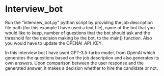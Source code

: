 # Interview_bot

Run the "interview_bot.py" python script by providing the job description file path (for this example I have used a text file), name of the bot that you would like to keep, number of questions that the bot should ask and the threshold for the decision making by the bot, to the main() function. Also you would have to update the OPENAI_API_KEY.

In this interview bot I have used GPT-3.5-turbo model, from OpenAI which generates the questions based on the job description and also generates its own answers. Upon comparison between the user response and the generated answer, it makes a decision whether to hire the candidate or not. 